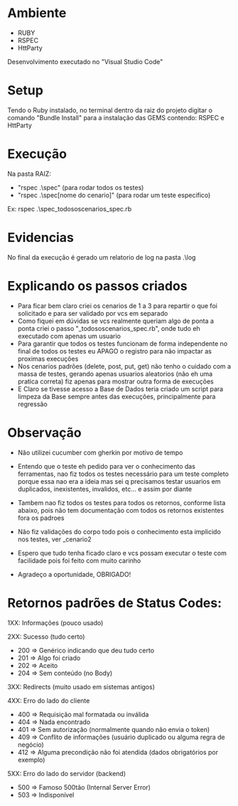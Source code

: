 # Ambiente
- RUBY
- RSPEC
- HttParty

Desenvolvimento executado no "Visual Studio Code"

# Setup
Tendo o Ruby instalado, no terminal dentro da raiz do projeto digitar o comando "Bundle Install" para a instalação das GEMS contendo: RSPEC e HttParty

# Execução
Na pasta RAIZ:
 - "rspec .\spec\" (para rodar todos os testes)
 - "rspec .\spec\[nome do cenario]" (para rodar um teste especifico)

Ex: rspec .\spec\_todososcenarios_spec.rb

# Evidencias
No final da execução é gerado um relatorio de log na pasta .\log


# Explicando os passos criados
- Para ficar bem claro criei os cenarios de 1 a 3 para repartir o que foi solicitado e para ser validado por vcs em separado
- Como fiquei em dúvidas se vcs realmente queriam algo de ponta a ponta criei o passo "_todososcenarios_spec.rb", onde tudo eh executado com apenas um usuario
- Para garantir que todos os testes funcionam de forma independente no final de todos os testes eu APAGO o registro para não impactar as proximas execuções
- Nos cenarios padrões (delete, post, put, get) não tenho o cuidado com a massa de testes, gerando apenas usuarios aleatorios (não eh uma pratica correta) fiz apenas para mostrar outra forma de execuções
- E Claro se tivesse acesso a Base de Dados teria criado um script para limpeza da Base sempre antes das execuções, principalmente para regressão



# Observação
- Não utilizei cucumber com gherkin por motivo de tempo

- Entendo que o teste eh pedido para ver o conhecimento das ferramentas, nao fiz todos os testes necessário para um teste completo porque essa nao era a ideia mas sei q precisamos testar usuarios em duplicados, inexistentes, invalidos, etc... e assim por diante

- Tambem nao fiz todos os testes para todos os retornos, conforme lista abaixo, pois não tem documentação com todos os retornos existentes fora os padroes

- Não fiz validações do corpo todo pois o conhecimento esta implicido nos testes, ver _cenario2

- Espero que tudo tenha ficado claro e vcs possam executar o teste com facilidade pois foi feito com muito carinho

- Agradeço a oportunidade, OBRIGADO!


# Retornos padrões de Status Codes:

1XX: Informações (pouco usado)

2XX: Sucesso (tudo certo)
- 200 => Genérico indicando que deu tudo certo
- 201 => Algo foi criado
- 202 => Aceito
- 204 => Sem conteúdo (no Body)

3XX: Redirects (muito usado em sistemas antigos)

4XX: Erro do lado do cliente
- 400 => Requisição mal formatada ou inválida
- 404 => Nada encontrado
- 401 => Sem autorização (normalmente quando não envia o token)
- 409 => Conflito de informações (usuário duplicado ou alguma regra de negócio)
- 412 => Alguma precondição não foi atendida (dados obrigatórios por exemplo)

5XX: Erro do lado do servidor (backend)
- 500 => Famoso 500tão (Internal Server Error)
- 503 => Indisponível